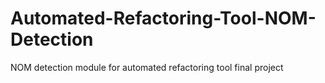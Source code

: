 # Automated-Refactoring-Tool-NOM-Detection
NOM detection module for automated refactoring tool final project